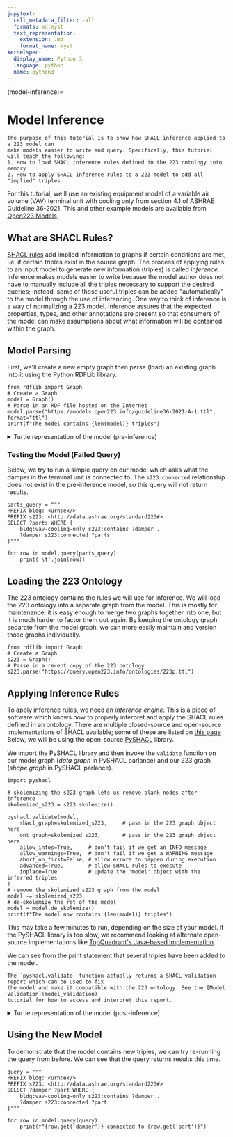 ```yaml
---
jupytext:
  cell_metadata_filter: -all
  formats: md:myst
  text_representation:
    extension: .md
    format_name: myst
kernelspec:
  display_name: Python 3
  language: python
  name: python3
---
```

(model-inference)=
# Model Inference

```{note}
The purpose of this tutorial is to show how SHACL inference applied to a 223 model can
make models easier to write and query. Specifically, this tutorial will teach the following:
1. How to load SHACL inference rules defined in the 223 ontology into memory
2. How to apply SHACL inference rules to a 223 model to add all "implied" triples
```

For this tutorial, we'll use an existing equipment model of a variable air volume (VAV) terminal unit with cooling only from section 4.1 of ASHRAE Guideline 36-2021.
This and other example models are available from [Open223 Models](open223-resources).

## What are SHACL Rules?

[SHACL rules](https://www.w3.org/TR/shacl-af/#rules) add implied information to graphs if certain conditions are met, i.e. if certain triples exist in the source graph.
The process of applying rules to an input model to generate new information (triples) is called *inference*.
Inference makes models easier to write because the model author does not have to manually include all the triples necessary to support the desired queries;
instead, some of those useful triples can be added "automatically" to the model through the use of inferencing.
One way to think of inference is a way of normalizing a 223 model.
Inference assures that the expected properties, types, and other annotations are present so that consumers of the model can make assumptions about what information will be contained within the graph.

## Model Parsing

First, we'll create a new empty graph then parse (load) an existing graph into it using the Python RDFLib library.

```{code-cell}
from rdflib import Graph
# Create a Graph
model = Graph()
# Parse in an RDF file hosted on the Internet
model.parse("https://models.open223.info/guideline36-2021-A-1.ttl", format="ttl")
print(f"The model contains {len(model)} triples")
```

<details>
<summary>Turtle representation of the model (pre-inference)</summary>

```{code-cell}
print(model.serialize())
```

</details>

### Testing the Model (Failed Query)

Below, we try to run a simple query on our model which asks what the damper in the terminal unit is connected to.
The `s223:connected` relationship does not exist in the pre-inference model, so this query will not return results.

```{code-cell}
parts_query = """
PREFIX bldg: <urn:ex/>
PREFIX s223: <http://data.ashrae.org/standard223#>
SELECT ?parts WHERE {
    bldg:vav-cooling-only s223:contains ?damper .
    ?damper s223:connected ?parts
}"""

for row in model.query(parts_query):
    print('\t'.join(row))
```

## Loading the 223 Ontology

The 223 ontology contains the rules we will use for inference.
We will load the 223 ontology into a separate graph from the model.
This is mostly for maintenance: it is easy enough to merge two graphs together into one, but it is much harder to factor them out again.
By keeping the ontology graph separate from the model graph, we can more easily maintain and version those graphs individually.

```{code-cell}
from rdflib import Graph
# Create a Graph
s223 = Graph()
# Parse in a recent copy of the 223 ontology
s223.parse("https://query.open223.info/ontologies/223p.ttl")
```

## Applying Inference Rules

To apply inference rules, we need an *inference engine*.
This is a piece of software which knows how to properly interpret and apply the SHACL rules defined in an ontology.
There are multiple closed-source and open-source implementations of SHACL available; some of these are listed on [this page](other-resources)
Below, we will be using the open-source [PySHACL](https://github.com/RDFLib/pySHACL) library.

We import the PySHACL library and then invoke the `validate` function on our model graph (*data graph* in PySHACL parlance)
and our 223 graph (*shape graph* in PySHACL parlance).

```{code-cell}
import pyshacl

# skolemizing the s223 graph lets us remove blank nodes after inference
skolemized_s223 = s223.skolemize()

pyshacl.validate(model,
    shacl_graph=skolemized_s223,     # pass in the 223 graph object here
    ont_graph=skolemized_s223,       # pass in the 223 graph object here
    allow_infos=True,     # don't fail if we get an INFO message
    allow_warnings=True,  # don't fail if we get a WARNING message
    abort_on_first=False, # allow errors to happen during execution
    advanced=True,        # allow SHACL rules to execute
    inplace=True          # update the 'model' object with the inferred triples
)
# remove the skolemized s223 graph from the model
model -= skolemized_s223
# de-skolemize the ret of the model
model = model.de_skolemize()
print(f"The model now contains {len(model)} triples")
```

This may take a few minutes to run, depending on the size of your model.
If the PySHACL library is too slow, we recommend looking at alternate open-source implementations
like [TopQuadrant's Java-based implementation](https://github.com/TopQuadrant/shacl).

We can see from the print statement that several triples have been added to the model.

```{note}
The `pyshacl.validate` function actually returns a SHACL validation report which can be used to fix
the model and make it compatible with the 223 ontology. See the [Model Validation](model_validation)
tutorial for how to access and interpret this report.
```

<details>
<summary>Turtle representation of the model (post-inference)</summary>

```{code-cell}
print(model.serialize())
```

</details>

## Using the New Model

To demonstrate that the model contains new triples, we can try re-running the query from before.
We can see that the query returns results this time.

```{code-cell}
query = """
PREFIX bldg: <urn:ex/>
PREFIX s223: <http://data.ashrae.org/standard223#>
SELECT ?damper ?part WHERE {
    bldg:vav-cooling-only s223:contains ?damper .
    ?damper s223:connected ?part
}"""

for row in model.query(query):
    print(f"{row.get('damper')} connected to {row.get('part')}")
```
